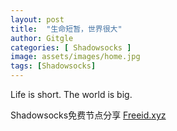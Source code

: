 ```yaml
---
layout: post
title:  "生命短暂，世界很大"
author: Gitgle
categories: [ Shadowsocks ]
image: assets/images/home.jpg
tags: [Shadowsocks]
---
```


Life is short. The world is big.

Shadowsocks免费节点分享 [Freeid.xyz](https://freeid.xyz/)




